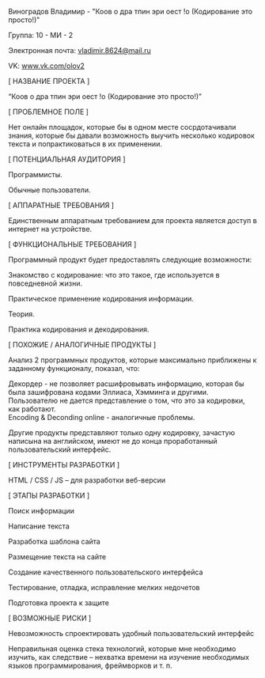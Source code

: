 Виноградов Владимир - "Коов о дра тпин эри  оест !о (Кодирование это просто!)"

Группа: 10 - МИ - 2

Электронная почта: vladimir.8624@mail.ru

VK: www.vk.com/olov2

[ НАЗВАНИЕ ПРОЕКТА ]

  “Коов о дра тпин эри  оест !о (Кодирование это просто!)”

[ ПРОБЛЕМНОЕ ПОЛЕ ]

  Нет онлайн площадок, которые бы в одном месте сосрдотачивали знания, которые бы давали возможность выучить несколько кодировок текста и попрактиковаться в их применении.

[ ПОТЕНЦИАЛЬНАЯ АУДИТОРИЯ ]

  Программисты.
  
  Обычные пользователи.

[ АППАРАТНЫЕ ТРЕБОВАНИЯ ]

  Единственным аппаратным требованием для проекта является доступ в интернет на устройстве.

[ ФУНКЦИОНАЛЬНЫЕ ТРЕБОВАНИЯ ]

  Программный продукт будет предоставлять следующие возможности:

  Знакомство с кодирование: что это такое, где используется в повседневной жизни.

  Практическое применение кодирования информации.

  Теория.

  Практика кодирования и декодирования.


[ ПОХОЖИЕ / АНАЛОГИЧНЫЕ ПРОДУКТЫ ]

  Анализ 2 программных продуктов, которые максимально приближены к заданному функционалу, показал, что:
  
  Декордер - не позволяет расшифровывать информацию, которая бы была зашифрована кодами Эллиаса, Хэмминга и другими. Пользователю не дается представление о том, что это за кодировки, как работают.  
  Encoding & Deconding online - аналогичные проблемы.
  
  Другие продукты представляют только одну кодировку, зачастую написына на английском, имеют не до конца проработанный пользовательский интерфейс.

[ ИНСТРУМЕНТЫ РАЗРАБОТКИ ]

  HTML / CSS / JS – для разработки веб-версии

[ ЭТАПЫ РАЗРАБОТКИ ]

  Поиск информации

  Написание текста

  Разработка шаблона сайта

  Размещение текста на сайте

  Создание качественного пользовательского интерфейса

  Тестирование, отладка, исправление мелких недочетов

  Подготовка проекта к защите

[ ВОЗМОЖНЫЕ РИСКИ ]

  Невозможность спроектировать удобный пользовательский интерфейс

  Неправильная оценка стека технологий, которые мне необходимо изучить, как следствие – нехватка времени на изучение необходимых языков программирования, фреймворков и т. п.

